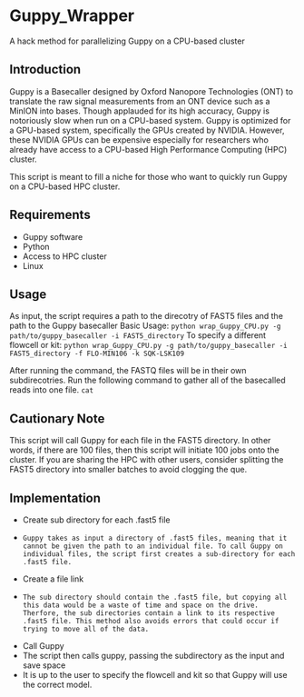 # Guppy_Wrapper
A hack method for parallelizing Guppy on a CPU-based cluster

## Introduction
Guppy is a Basecaller designed by Oxford Nanopore Technologies (ONT) to translate the raw signal measurements from an ONT device such as a MinION into bases. Though applauded for its high accuracy, Guppy is notoriously slow when run on a CPU-based system. Guppy is optimized for a GPU-based system, specifically the GPUs created by NVIDIA. However, these NVIDIA GPUs can be expensive especially for researchers who already have access to a CPU-based High Performance Computing (HPC) cluster. 

This script is meant to fill a niche for those who want to quickly run Guppy on a CPU-based HPC cluster. 

## Requirements
* Guppy software
* Python
* Access to HPC cluster
* Linux


## Usage
As input, the script requires a path to the direcotry of FAST5 files and the path to the Guppy basecaller
Basic Usage:
`python wrap_Guppy_CPU.py -g path/to/guppy_basecaller -i FAST5_directory`
To specify a different flowcell or kit:
`python wrap_Guppy_CPU.py -g path/to/guppy_basecaller -i FAST5_directory -f FLO-MIN106 -k SQK-LSK109`

After running the command, the FASTQ files will be in their own subdirecotries. Run the following command to gather all of the basecalled reads into one file.
`cat `

## Cautionary Note
This script will call Guppy for each file in the FAST5 directory. In other words, if there are 100 files, then this script will initiate 100 jobs onto the cluster. If you are sharing the HPC with other users, consider splitting the FAST5 directory into smaller batches to avoid clogging the que. 


## Implementation
* Create sub directory for each .fast5 file
*     Guppy takes as input a directory of .fast5 files, meaning that it cannot be given the path to an individual file. To call Guppy on individual files, the script first creates a sub-directory for each .fast5 file.
* Create a file link
*     The sub directory should contain the .fast5 file, but copying all this data would be a waste of time and space on the drive. Therfore, the sub directories contain a link to its respective .fast5 file. This method also avoids errors that could occur if trying to move all of the data. 
* Call Guppy
*   The script then calls guppy, passing the subdirectory as the input and save space
*   It is up to the user to specify the flowcell and kit so that Guppy will use the correct model.





